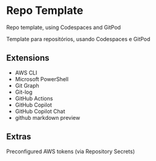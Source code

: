 # Repo Template
Repo template, using Codespaces and GitPod

Template para repositórios, usando Codespaces e GitPod

## Extensions
* AWS CLI
* Microsoft PowerShell
* Git Graph
* Git-log
* GitHub Actions
* GitHub Copilot
* GitHub Copilot Chat
* github markdown preview

## Extras
Preconfigured AWS tokens (via Repository Secrets) 


